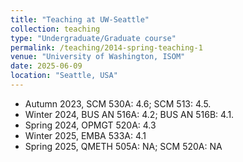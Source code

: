 ```yaml
---
title: "Teaching at UW-Seattle"
collection: teaching
type: "Undergraduate/Graduate course"
permalink: /teaching/2014-spring-teaching-1
venue: "University of Washington, ISOM"
date: 2025-06-09
location: "Seattle, USA"
---
```

* Autumn 2023, SCM 530A: 4.6; SCM 513: 4.5.
* Winter 2024, BUS AN 516A: 4.2; BUS AN 516B: 4.1.
* Spring 2024, OPMGT 520A: 4.3
* Winter 2025, EMBA 533A: 4.1
* Spring 2025, QMETH 505A: NA; SCM 520A: NA

